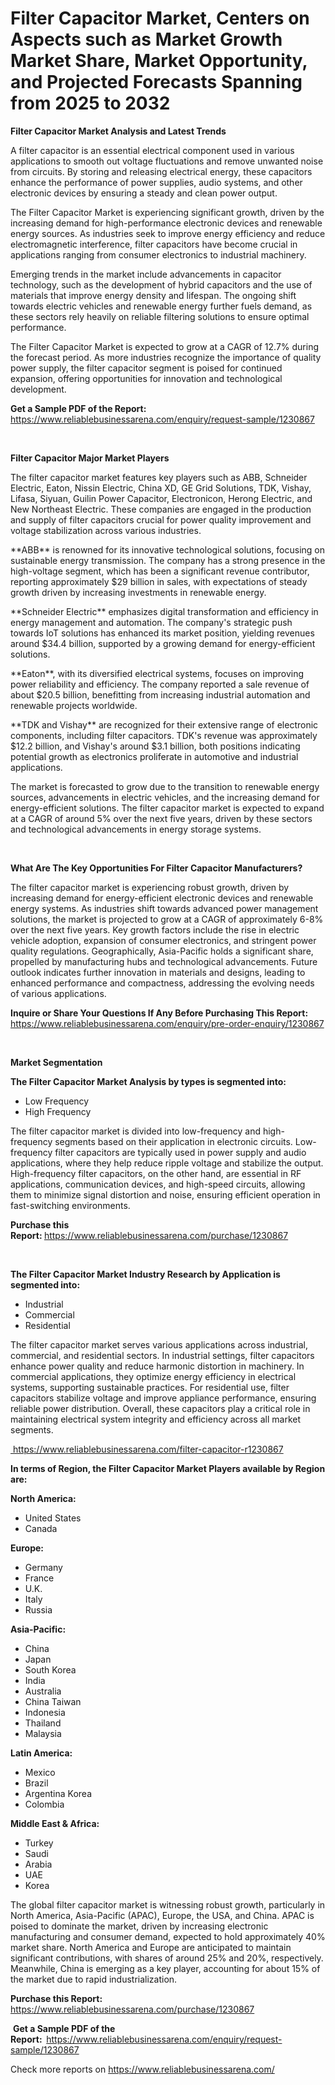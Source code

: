 <p><h1>Filter Capacitor Market, Centers on Aspects such as Market Growth Market Share, Market Opportunity, and Projected Forecasts Spanning from 2025 to 2032</h1></p><p><strong>Filter Capacitor Market Analysis and Latest Trends</strong></p>
<p><p>A filter capacitor is an essential electrical component used in various applications to smooth out voltage fluctuations and remove unwanted noise from circuits. By storing and releasing electrical energy, these capacitors enhance the performance of power supplies, audio systems, and other electronic devices by ensuring a steady and clean power output.</p><p>The Filter Capacitor Market is experiencing significant growth, driven by the increasing demand for high-performance electronic devices and renewable energy sources. As industries seek to improve energy efficiency and reduce electromagnetic interference, filter capacitors have become crucial in applications ranging from consumer electronics to industrial machinery.</p><p>Emerging trends in the market include advancements in capacitor technology, such as the development of hybrid capacitors and the use of materials that improve energy density and lifespan. The ongoing shift towards electric vehicles and renewable energy further fuels demand, as these sectors rely heavily on reliable filtering solutions to ensure optimal performance.</p><p>The Filter Capacitor Market is expected to grow at a CAGR of 12.7% during the forecast period. As more industries recognize the importance of quality power supply, the filter capacitor segment is poised for continued expansion, offering opportunities for innovation and technological development.</p></p>
<p><strong>Get a Sample PDF of the Report:&nbsp;</strong> <a href="https://www.reliablebusinessarena.com/enquiry/request-sample/1230867?utm_campaign=3041&utm_medium=2&utm_source=Github&utm_content=ia&utm_term=09042025&utm_id=filter-capacitor">https://www.reliablebusinessarena.com/enquiry/request-sample/1230867</a></p>
<p>&nbsp;</p>
<p><strong>Filter Capacitor Major Market Players</strong></p>
<p><p>The filter capacitor market features key players such as ABB, Schneider Electric, Eaton, Nissin Electric, China XD, GE Grid Solutions, TDK, Vishay, Lifasa, Siyuan, Guilin Power Capacitor, Electronicon, Herong Electric, and New Northeast Electric. These companies are engaged in the production and supply of filter capacitors crucial for power quality improvement and voltage stabilization across various industries.</p><p>**ABB** is renowned for its innovative technological solutions, focusing on sustainable energy transmission. The company has a strong presence in the high-voltage segment, which has been a significant revenue contributor, reporting approximately $29 billion in sales, with expectations of steady growth driven by increasing investments in renewable energy.</p><p>**Schneider Electric** emphasizes digital transformation and efficiency in energy management and automation. The company's strategic push towards IoT solutions has enhanced its market position, yielding revenues around $34.4 billion, supported by a growing demand for energy-efficient solutions.</p><p>**Eaton**, with its diversified electrical systems, focuses on improving power reliability and efficiency. The company reported a sale revenue of about $20.5 billion, benefitting from increasing industrial automation and renewable projects worldwide.</p><p>**TDK and Vishay** are recognized for their extensive range of electronic components, including filter capacitors. TDK's revenue was approximately $12.2 billion, and Vishay's around $3.1 billion, both positions indicating potential growth as electronics proliferate in automotive and industrial applications.</p><p>The market is forecasted to grow due to the transition to renewable energy sources, advancements in electric vehicles, and the increasing demand for energy-efficient solutions. The filter capacitor market is expected to expand at a CAGR of around 5% over the next five years, driven by these sectors and technological advancements in energy storage systems.</p></p>
<p>&nbsp;</p>
<p><strong>What Are The Key Opportunities For Filter Capacitor Manufacturers?</strong></p>
<p><p>The filter capacitor market is experiencing robust growth, driven by increasing demand for energy-efficient electronic devices and renewable energy systems. As industries shift towards advanced power management solutions, the market is projected to grow at a CAGR of approximately 6-8% over the next five years. Key growth factors include the rise in electric vehicle adoption, expansion of consumer electronics, and stringent power quality regulations. Geographically, Asia-Pacific holds a significant share, propelled by manufacturing hubs and technological advancements. Future outlook indicates further innovation in materials and designs, leading to enhanced performance and compactness, addressing the evolving needs of various applications.</p></p>
<p><strong>Inquire or Share Your Questions If Any Before Purchasing This Report:</strong> <a href="https://www.reliablebusinessarena.com/enquiry/pre-order-enquiry/1230867?utm_campaign=3041&utm_medium=2&utm_source=Github&utm_content=ia&utm_term=09042025&utm_id=filter-capacitor">https://www.reliablebusinessarena.com/enquiry/pre-order-enquiry/1230867</a></p>
<p>&nbsp;</p>
<p><strong>Market Segmentation</strong></p>
<p><strong>The Filter Capacitor Market Analysis by types is segmented into:</strong></p>
<p><ul><li>Low Frequency</li><li>High Frequency</li></ul></p>
<p><p>The filter capacitor market is divided into low-frequency and high-frequency segments based on their application in electronic circuits. Low-frequency filter capacitors are typically used in power supply and audio applications, where they help reduce ripple voltage and stabilize the output. High-frequency filter capacitors, on the other hand, are essential in RF applications, communication devices, and high-speed circuits, allowing them to minimize signal distortion and noise, ensuring efficient operation in fast-switching environments.</p></p>
<p><strong>Purchase this Report:&nbsp;</strong><a href="https://www.reliablebusinessarena.com/purchase/1230867?utm_campaign=3041&utm_medium=2&utm_source=Github&utm_content=ia&utm_term=09042025&utm_id=filter-capacitor">https://www.reliablebusinessarena.com/purchase/1230867</a></p>
<p>&nbsp;</p>
<p><strong>The Filter Capacitor Market Industry Research by Application is segmented into:</strong></p>
<p><ul><li>Industrial</li><li>Commercial</li><li>Residential</li></ul></p>
<p><p>The filter capacitor market serves various applications across industrial, commercial, and residential sectors. In industrial settings, filter capacitors enhance power quality and reduce harmonic distortion in machinery. In commercial applications, they optimize energy efficiency in electrical systems, supporting sustainable practices. For residential use, filter capacitors stabilize voltage and improve appliance performance, ensuring reliable power distribution. Overall, these capacitors play a critical role in maintaining electrical system integrity and efficiency across all market segments.</p></p>
<p><a href="https://www.reliablebusinessarena.com/filter-capacitor-r1230867?utm_campaign=3041&utm_medium=2&utm_source=Github&utm_content=ia&utm_term=09042025&utm_id=filter-capacitor">&nbsp;https://www.reliablebusinessarena.com/filter-capacitor-r1230867</a></p>
<p><strong>In terms of Region, the Filter Capacitor Market Players available by Region are:</strong></p>
<p>
    <p> <strong> North America: </strong>
        <ul>
            <li>United States</li>
            <li>Canada</li>
        </ul>
        </p> 
    <p> <strong> Europe: </strong>
        <ul>
            <li>Germany</li>
            <li>France</li>
            <li>U.K.</li>
            <li>Italy</li>
            <li>Russia</li>
        </ul>
        </p> 
    <p> <strong> Asia-Pacific: </strong>
        <ul>
            <li>China</li>
            <li>Japan</li>
            <li>South Korea</li>
            <li>India</li>
            <li>Australia</li>
            <li>China Taiwan</li>
            <li>Indonesia</li>
            <li>Thailand</li>
            <li>Malaysia</li>
        </ul>
        </p> 
    <p> <strong> Latin America: </strong>
        <ul>
            <li>Mexico</li>
            <li>Brazil</li>
            <li>Argentina Korea</li>
            <li>Colombia</li>
        </ul>
        </p> 
    <p> <strong> Middle East & Africa: </strong>
        <ul>
            <li>Turkey</li>
            <li>Saudi</li>
            <li>Arabia</li>
            <li>UAE</li>
            <li>Korea</li>
        </ul>
    </p>
    </p>
<p><p>The global filter capacitor market is witnessing robust growth, particularly in North America, Asia-Pacific (APAC), Europe, the USA, and China. APAC is poised to dominate the market, driven by increasing electronic manufacturing and consumer demand, expected to hold approximately 40% market share. North America and Europe are anticipated to maintain significant contributions, with shares of around 25% and 20%, respectively. Meanwhile, China is emerging as a key player, accounting for about 15% of the market due to rapid industrialization.</p></p>
<p><strong>Purchase this Report: </strong><a href="https://www.reliablebusinessarena.com/purchase/1230867?utm_campaign=3041&utm_medium=2&utm_source=Github&utm_content=ia&utm_term=09042025&utm_id=filter-capacitor">https://www.reliablebusinessarena.com/purchase/1230867</a></p>
<p>&nbsp;<strong>Get a Sample PDF of the Report:&nbsp;&nbsp;</strong><a href="https://www.reliablebusinessarena.com/enquiry/request-sample/1230867?utm_campaign=3041&utm_medium=2&utm_source=Github&utm_content=ia&utm_term=09042025&utm_id=filter-capacitor">https://www.reliablebusinessarena.com/enquiry/request-sample/1230867</a></p>
<p><strong></strong></p>
<p>Check more reports on <a href="https://www.reliablebusinessarena.com/?utm_campaign=3041&utm_medium=2&utm_source=Github&utm_content=ia&utm_term=09042025&utm_id=filter-capacitor">https://www.reliablebusinessarena.com/</a></p>